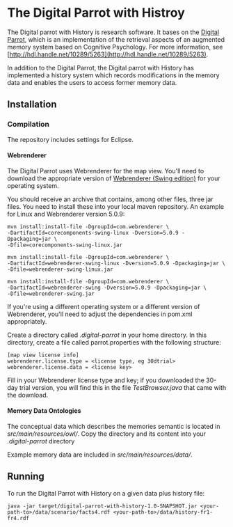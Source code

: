 # The Digital Parrot with Histroy #

The Digital parrot with History is research software. 
It bases on the [Digital Parrot](https://github.com/schweerelos/The-Digital-Parrot), 
which is an implementation of the retrieval aspects of an augmented memory system 
based on Cognitive Psychology. For more information, see [http://hdl.handle.net/10289/5263](http://hdl.handle.net/10289/5263).

In addition to the Digital Parrot, the Digital parrot with History has implemented a history system 
which records modifications in the memory data and enables the users to access former memory data.

## Installation ##

### Compilation ###

The repository includes settings for Eclipse.

#### Webrenderer ####

The Digital Parrot uses Webrenderer for the map view. You'll need to
download the appropriate version of [Webrenderer (Swing edition)](http://www.webrenderer.com/products/swing/product/) for
your operating system.

You should receive an archive that contains, among other files, three
jar files. You need to install these into your local maven
repository. An example for Linux and Webrenderer version 5.0.9:

    mvn install:install-file -DgroupId=com.webrenderer \
    -DartifactId=corecomponents-swing-linux -Dversion=5.0.9 -Dpackaging=jar \
    -Dfile=corecomponents-swing-linux.jar

    mvn install:install-file -DgroupId=com.webrenderer \
    -DartifactId=webrenderer-swing-linux -Dversion=5.0.9 -Dpackaging=jar \
    -Dfile=webrenderer-swing-linux.jar

    mvn install:install-file -DgroupId=com.webrenderer \
    -DartifactId=webrenderer-swing -Dversion=5.0.9 -Dpackaging=jar \
    -Dfile=webrenderer-swing.jar

If you're using a different operating system or a different version of
Webrenderer, you'll need to adjust the dependencies in pom.xml
appropriately.

Create a directory called *.digital-parrot* in your home directory. In
this directory, create a file called parrot.properties with the
following structure:

    [map view license info]
    webrenderer.license.type = <license type, eg 30dtrial>
    webrenderer.license.data = <license key>

Fill in your Webrenderer license type and key; if you downloaded the
30-day trial version, you will find this in the file *TestBrowser.java*
that came with the download.

#### Memory Data Ontologies ###

The conceptual data which describes the memories semantic is located in *src/main/resources/owl/*. 
Copy the directory and its content into your *.digital-parrot* directory

Example memory data are included in *src/main/resources/data/*.

## Running ##

To run the Digital Parrot with History on a given data plus history file:

    java -jar target/digital-parrot-with-history-1.0-SNAPSHOT.jar <your-path-to>/data/scenario/facts4.rdf <your-path-to>/data/history-fr1-fr4.rdf